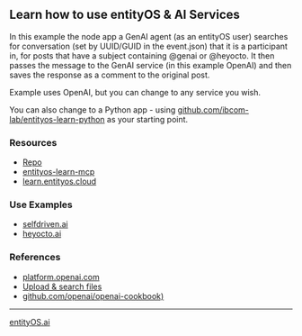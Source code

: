 ## Learn how to use entityOS & AI Services

In this example the node app a GenAI agent (as an entityOS user) searches for conversation (set by UUID/GUID in the event.json) that it is a participant in, for posts that have a subject containing @genai or @heyocto.  It then passes the message to the GenAI service (in this example OpenAI) and then saves the response as a comment to the original post.

Example uses OpenAI, but you can change to any service you wish.

You can also change to a Python app - using [github.com/ibcom-lab/entityos-learn-python](https://github.com/ibcom-lab/entityos-learn-python) as your starting point.

### Resources
- [Repo](https://github.com/ibcom-lab/entityos-learn-ai)
- [entityos-learn-mcp](https://github.com/ibcom-lab/entityos-learn-mcp)
- [learn.entityos.cloud](https://learn.entityos.cloud)

### Use Examples
- [selfdriven.ai](https://selfdriven.ai)
- [heyocto.ai](https://heyocto.ai)

### References
- [platform.openai.com](https://platform.openai.com)
- [Upload & search files](https://cookbook.openai.com/examples/file_search_responses)
- [github.com/openai/openai-cookbook)](https://github.com/openai/openai-cookbook)

---
[entityOS.ai](https://entityos.ai)




